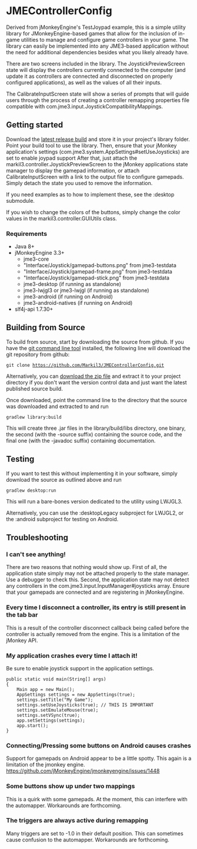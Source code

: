 # JMEControllerConfig
Derived from jMonkeyEngine's TestJoypad example, this is a simple utility library for JMonkeyEngine-based games that allow for the inclusion of in-game utilities to manage and configure game controllers in your game. The library can easily be implemented into any JME3-based application without the need for additional dependencies besides what you likely already have.

There are two screens included in the library. The JoystickPreviewScreen state will display the controllers currently connected to the computer (and update it as controllers are connected and disconnected on properly configured applications), as well as the values of all their inputs.

The CalibrateInputScreen state will show a series of prompts that will guide users through the process of creating a controller remapping properties file compatible with com.jme3.input.JoystickCompatibilityMappings.

## Getting started
Download the [latest release build](https://github.com/Markil3/JMEControllerConfig/releases) and store it in your project's library folder. Point your build tool to use the library. Then, ensure that your jMonkey application's settings (com.jme3.system.AppSettings#setUseJoysticks) are set to enable joypad support After that, just attach the markil3.controller.JoystickPreviewScreen to the jMonkey applications state manager to display the gamepad information, or attach CalibrateInputScreen with a link to the output file to configure gamepads. Simply detach the state you used to remove the information.

If you need examples as to how to implement these, see the :desktop submodule.

If you wish to change the colors of the buttons, simply change the color values in the markil3.controller.GUIUtils class.

### Requirements
* Java 8+
* jMonkeyEngine 3.3+
    * jme3-core
    * "Interface/Joystick/gamepad-buttons.png" from jme3-testdata
    * "Interface/Joystick/gamepad-frame.png" from jme3-testdata
    * "Interface/Joystick/gamepad-stick.png" from jme3-testdata
    * jme3-desktop (if running as standalone)
    * jme3-lwjgl3 or jme3-lwjgl (if running as standalone)
    * jme3-android (if running on Android)
    * jme3-android-natives (if running on Android)
* slf4j-api 1.7.30+

## Building from Source
To build from source, start by downloading the source from github. If you have the [git command line tool](https://git-scm.com/downloads) installed, the following line will download the git repository from github:

<code>git clone https://github.com/Markil3/JMEControllerConfig.git</code>

Alternatively, you can [download the zip file](https://github.com/Markil3/JMEControllerConfig/archive/main.zip) and extract it to your project directory if you don't want the version control data and just want the latest published source build.

Once downloaded, point the command line to the directory that the source was downloaded and extracted to and run

<code>gradlew library:build</code>

This will create three .jar files in the library/build/libs directory, one binary, the second (with the -source suffix) containing the source code, and the final one (with the -javadoc suffix) containing documentation.

## Testing
If you want to test this without implementing it in your software, simply download the source as outlined above and run

<code>gradlew desktop:run</code>

This will run a bare-bones version dedicated to the utility using LWJGL3.

Alternatively, you can use the :desktopLegacy subproject for LWJGL2, or the :android subproject for testing on Android.

## Troubleshooting

### I can't see anything!
There are two reasons that nothing would show up. First of all, the application state simply may not be attached properly to the state manager. Use a debugger to check this. Second, the application state may not detect any controllers in the com.jme3.input.InputManager#joysticks array. Ensure that your gamepads are connected and are registering in jMonkeyEngine.

### Every time I disconnect a controller, its entry is still present in the tab bar
This is a result of the controller disconnect callback being called before the controller is actually removed from the engine. This is a limitation of the jMonkey API.

### My application crashes every time I attach it!
Be sure to enable joystick support in the application settings.

    public static void main(String[] args)
    {
        Main app = new Main();
        AppSettings settings = new AppSettings(true);
        settings.setTitle("My Game");
        settings.setUseJoysticks(true); // THIS IS IMPORTANT
        settings.setEmulateMouse(true);
        settings.setVSync(true);
        app.setSettings(settings);
        app.start();
    }

### Connecting/Pressing some buttons on Android causes crashes
Support for gamepads on Android appear to be a little spotty. This again is a limitation of the jmonkey engine. https://github.com/jMonkeyEngine/jmonkeyengine/issues/1448

### Some buttons show up under two mappings
This is a quirk with some gamepads. At the moment, this can interfere with the automapper. Workarounds are forthcoming.

### The triggers are always active during remapping
Many triggers are set to -1.0 in their default position. This can sometimes cause confusion to the automapper. Workarounds are forthcoming.
